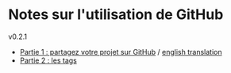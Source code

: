 
# Notes sur l'utilisation de GitHub

v0.2.1

* [Partie 1  : partagez votre projet sur GitHub](Tutoriels/part_01.MD) / [english translation](Tutoriels/part_01_EN.MD)
* [Partie 2 : les tags](Tutoriels/part_02.MD)
